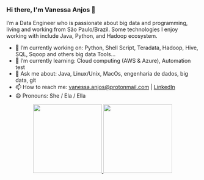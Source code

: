### Hi there, I'm Vanessa Anjos 👋

I’m a Data Engineer who is passionate about big data and programming, living and working from São Paulo/Brazil. Some technologies I enjoy working with include Java, Python, and Hadoop ecosystem.

- 🔭 I’m currently working on: Python, Shell Script, Teradata, Hadoop, Hive, SQL, Sqoop and others big data Tools...
- 🌱 I’m currently learning: Cloud computing (AWS & Azure), Automation test
- 💬 Ask me about: Java, Linux/Unix, MacOs, engenharia de dados, big data, git
- 📫 How to reach me: vanessa.anjos@protonmail.com | [LinkedIn](https://www.linkedin.com/in/vanessa-p-anjos/) 
- 😄 Pronouns: She / Ela / Ella 

<div align="center">
  <a href="https://github.com/vssaAnjos">
  <img height="180em" src="https://github-readme-stats.vercel.app/api?username=vssaAnjos&show_icons=true&theme=dracula&include_all_commits=true&count_private=true"/>
  <img height="180em" src="https://github-readme-stats.vercel.app/api/top-langs/?username=vssaAnjos&layout=compact&langs_count=7&theme=dracula"/>
</div>

  ## 
  <!--
  <div style="display: inline_block"><br>
  <img align="right" alt="Rafa-pic" height="150" style="border-radius:50px;" src="https://media.discordapp.net/attachments/639956127056134178/890373478988013628/Publicacoes_Instagram_1_1.png?width=676&height=676">
</div>
-->
